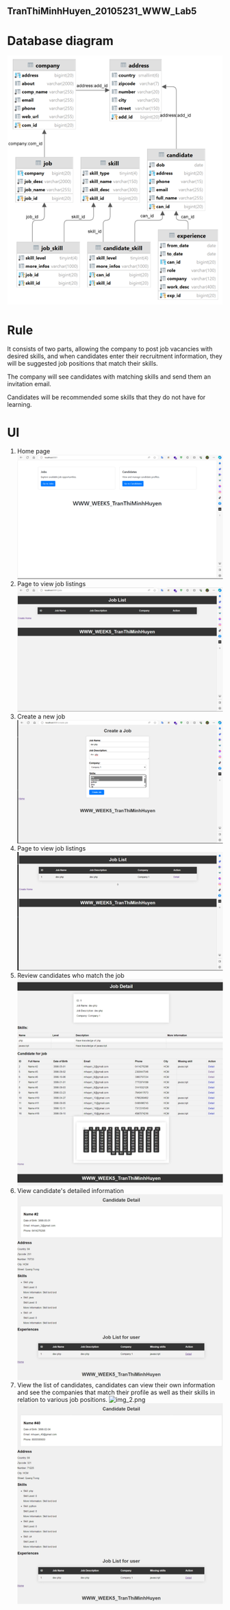 ## TranThiMinhHuyen_20105231_WWW_Lab5

# Database diagram
![db_image.png](public/bd.png)

# Rule
It consists of two parts, allowing the company to post job vacancies with desired skills, and when candidates enter their recruitment information, they will be suggested job positions that match their skills.

The company will see candidates with matching skills and send them an invitation email.

Candidates will be recommended some skills that they do not have for learning.

# UI
1. Home page
    ![homepage.png](/public/huyenlab5_1.png)
2. Page to view job listings
    ![joblist.png](/public/huyenlab5_2.png)
3. Create a new job
    ![createjob.png](/public/huyenlab5_3.png)
4. Page to view job listings
    ![joblist.png](/public/huyenlab5_4.png)
5. Review candidates who match the job
    ![joblist.png](/public/huyenlab5_5.jpeg)
6. View candidate's detailed information
    ![joblist.png](/public/huyenlab5_6.jpeg)
4. View the list of candidates, candidates can view their own information and see the companies that match their profile as well as their skills in relation to various job positions.
    ![img_2.png](/public/huyenlab5_7.jpeg)
    ![img_2.png](/public/huyenlab5_9.jpeg)